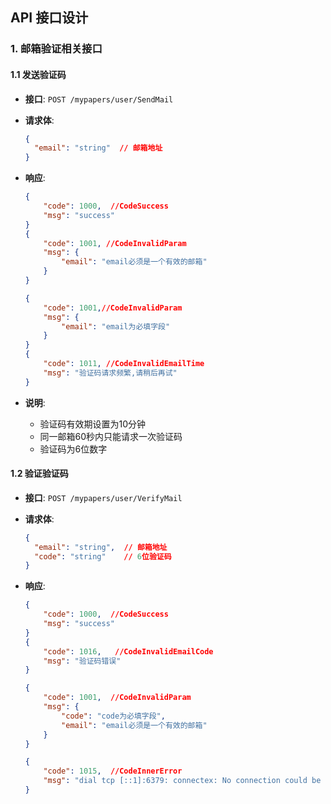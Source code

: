 ## API 接口设计

### 1. 邮箱验证相关接口

#### 1.1 发送验证码

- **接口**: `POST /mypapers/user/SendMail`

- **请求体**:
  
  ```json
  {
    "email": "string"  // 邮箱地址
  }
  ```

- **响应**:
  
  ```json
  { 
      "code": 1000,  //CodeSuccess
      "msg": "success"
  }
  {
      "code": 1001, //CodeInvalidParam
      "msg": {
          "email": "email必须是一个有效的邮箱"
      }
  }
  
  {
      "code": 1001,//CodeInvalidParam
      "msg": {
          "email": "email为必填字段"
      }
  }
  {
      "code": 1011, //CodeInvalidEmailTime
      "msg": "验证码请求频繁,请稍后再试"
  }
  ```

- **说明**:
  
  - 验证码有效期设置为10分钟
  - 同一邮箱60秒内只能请求一次验证码
  - 验证码为6位数字

#### 1.2 验证验证码

- **接口**: `POST /mypapers/user/VerifyMail`

- **请求体**:
  
  ```json
  {
    "email": "string",  // 邮箱地址
    "code": "string"    // 6位验证码
  }
  ```

- **响应**:
  
  ```json
  { 
      "code": 1000,  //CodeSuccess
      "msg": "success"
  }
  {
      "code": 1016,   //CodeInvalidEmailCode
      "msg": "验证码错误"
  }
  
  {
      "code": 1001,  //CodeInvalidParam
      "msg": {
          "code": "code为必填字段",
          "email": "email必须是一个有效的邮箱"
      }
  }
  
  {
      "code": 1015,  //CodeInnerError
      "msg": "dial tcp [::1]:6379: connectex: No connection could be made because the target machine actively refused it."
  }
  ```
